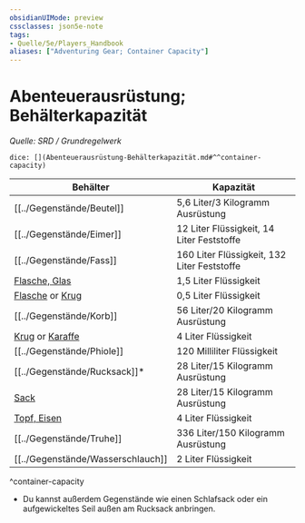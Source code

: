 ```yaml
---
obsidianUIMode: preview
cssclasses: json5e-note
tags:
- Quelle/5e/Players_Handbook
aliases: ["Adventuring Gear; Container Capacity"]
---
```

# Abenteuerausrüstung; Behälterkapazität
*Quelle: SRD / Grundregelwerk*

`dice: [](Abenteuerausrüstung-Behälterkapazität.md#^^container-capacity)`

| Behälter                                                                                                | Kapazität                                   |
| ------------------------------------------------------------------------------------------------------- | ------------------------------------------- |
| [[../Gegenstände/Beutel]]                                                                                              | 5,6 Liter/3 Kilogramm Ausrüstung            |
| [[../Gegenstände/Eimer]]                                                                                               | 12 Liter Flüssigkeit, 14 Liter Feststoffe   |
| [[../Gegenstände/Fass]]                                                                                                | 160 Liter Flüssigkeit, 132 Liter Feststoffe |
| [Flasche, Glas](../Gegenstände/glass-bottle.md)                                         | 1,5 Liter Flüssigkeit                       |
| [Flasche](../Gegenstände/flask.md) or [Krug](../Gegenstände/tankard.md) | 0,5 Liter Flüssigkeit                       |
| [[../Gegenstände/Korb]]                                                                                                | 56 Liter/20 Kilogramm Ausrüstung            |
| [Krug](../Gegenstände/jug.md) or [Karaffe](../Gegenstände/pitcher.md)   | 4 Liter Flüssigkeit                         |
| [[../Gegenstände/Phiole]]                                                                                              | 120 Milliliter Flüssigkeit                  |
| [[../Gegenstände/Rucksack]]*                                                                                           | 28 Liter/15 Kilogramm Ausrüstung            |
| [Sack](../Gegenstände/Sack.md)                                                          | 28 Liter/15 Kilogramm Ausrüstung            |
| [Topf, Eisen](../Gegenstände/iron-pot.md)                                               | 4 Liter Flüssigkeit                         |
| [[../Gegenstände/Truhe]]                                                                                               | 336 Liter/150 Kilogramm Ausrüstung          |
| [[../Gegenstände/Wasserschlauch]]                                                                                      | 2 Liter Flüssigkeit                         |
^container-capacity

* Du kannst außerdem Gegenstände wie einen Schlafsack oder ein aufgewickeltes Seil außen am Rucksack anbringen.